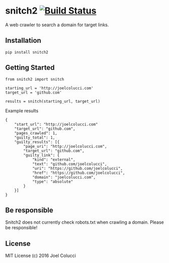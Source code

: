 # snitch2 [![Build Status](https://travis-ci.org/joelcolucci/snitch2.svg?branch=master)](https://travis-ci.org/joelcolucci/snitch2)

A web crawler to search a domain for target links.

## Installation
```
pip install snitch2
```

## Getting Started
```
from snitch2 import snitch

starting_url = 'http://joelcolucci.com'
target_url = 'github.com'

results = snitch(starting_url, target_url)
```

Example results
```
{
    "start_url": "http://joelcolucci.com"
	"target_url": "github.com",
    "pages_crawled": 1,
	"guilty_total": 1,
	"guilty_results": [{
		"page_uri": "http://joelcolucci.com",
		"target_url": "github.com",
		"guilty_link": {
			"kind": "external",
			"text": "github.com/joelcolucci",
			"uri": "https://github.com/joelcolucci",
			"href": "https://github.com/joelcolucci",
			"domain": "joelcolucci.com",
			"type": "absolute"
		}
	}]
}
```

## Be responsible
Snitch2 does not currently check robots.txt when crawling a domain. Please be responsible!

## License
MIT License (c) 2016 Joel Colucci